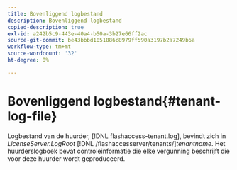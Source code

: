 ```yaml
---
title: Bovenliggend logbestand
description: Bovenliggend logbestand
copied-description: true
exl-id: a242b5c9-443e-40a4-b50a-3b27e66ff2ac
source-git-commit: be43bbbd1051886c8979ff590a3197b2a7249b6a
workflow-type: tm+mt
source-wordcount: '32'
ht-degree: 0%

---
```


# Bovenliggend logbestand{#tenant-log-file}

Logbestand van de huurder, [!DNL flashaccess-tenant.log], bevindt zich in *LicenseServer.LogRoot* [!DNL /flashaccesserver/tenants/]*tenantname*. Het huurderslogboek bevat controleinformatie die elke vergunning beschrijft die voor deze huurder wordt geproduceerd.
